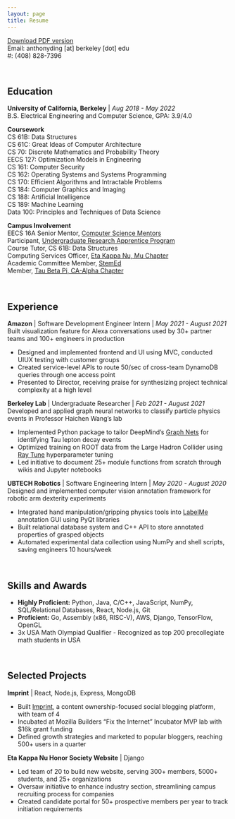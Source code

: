 ```yaml
---
layout: page
title: Resume
---
```


[Download PDF version](../assets/Anthony_Ding.pdf)<br/>
Email: anthonyding \[at\] berkeley \[dot\] edu<br/>
#: (408) 828-7396

<br/>

## Education
**University of California, Berkeley** | *Aug 2018 - May 2022*<br/>
B.S. Electrical Engineering and Computer Science, GPA: 3.9/4.0

**Coursework** 
<br/>CS 61B: Data Structures
<br/>CS 61C: Great Ideas of Computer Architecture
<br/>CS 70: Discrete Mathematics and Probability Theory
<br/>EECS 127: Optimization Models in Engineering
<br/>CS 161: Computer Security
<br/>CS 162: Operating Systems and Systems Programming
<br/>CS 170: Efficient Algorithms and Intractable Problems
<br/>CS 184: Computer Graphics and Imaging
<br/>CS 188: Artificial Intelligence
<br/>CS 189: Machine Learning
<br/>Data 100: Principles and Techniques of Data Science

**Campus Involvement**
<br/>EECS 16A Senior Mentor, <a href="https://csmentors.berkeley.edu">Computer Science Mentors</a>
<br/>Participant, <a href="https://urap.berkeley.edu">Undergraduate Research Apprentice Program</a>
<br/>Course Tutor, CS 61B: Data Structures
<br/>Computing Services Officer, <a href="https://hkn.eecs.berkeley.edu">Eta Kappa Nu, Mu Chapter</a>
<br/>Academic Committee Member, <a href="https://www.stemed.online">StemEd</a>
<br/>Member, <a href="https://tbp.berkeley.edu">Tau Beta Pi, CA-Alpha Chapter</a>

<br/>

## Experience
**Amazon** | Software Development Engineer Intern | *May 2021 - August 2021*<br/>
Built visualization feature for Alexa conversations used by 30+ partner teams and 100+ engineers in production
* Designed and implemented frontend and UI using MVC, conducted UIUX testing with customer groups
* Created service-level APIs to route 50/sec of cross-team DynamoDB queries through one access point
* Presented to Director, receiving praise for synthesizing project technical complexity at a high level

**Berkeley Lab** | Undergraduate Researcher | *Feb 2021 - August 2021*<br/>
Developed and applied graph neural networks to classify particle physics events in Professor Haichen Wang’s lab
* Implemented Python package to tailor DeepMind’s [Graph Nets](https://github.com/deepmind/graph_nets) for identifying Tau lepton decay events
* Optimized training on ROOT data from the Large Hadron Collider using [Ray Tune](https://docs.ray.io/en/master/tune/index.html) hyperparameter tuning
* Led initiative to document 25+ module functions from scratch through wikis and Jupyter notebooks

**UBTECH Robotics** | Software Engineering Intern | *May 2020 - August 2020*<br/>
Designed and implemented computer vision annotation framework for robotic arm dexterity experiments
* Integrated hand manipulation/gripping physics tools into [LabelMe](https://github.com/wkentaro/labelme) annotation GUI using PyQt libraries
* Built relational database system and C++ API to store annotated properties of grasped objects
* Automated experimental data collection using NumPy and shell scripts, saving engineers 10 hours/week

<br/>

## Skills and Awards
* **Highly Proficient:** Python, Java, C/C++, JavaScript, NumPy, SQL/Relational Databases, React, Node.js, Git
* **Proficient:** Go, Assembly (x86, RISC-V), AWS, Django, TensorFlow, OpenGL
* 3x USA Math Olympiad Qualifier - Recognized as top 200 precollegiate math students in USA

<br/>

## Selected Projects
**Imprint** | React, Node.js, Express, MongoDB
* Built [Imprint](https://imprint.to), a content ownership-focused social blogging platform, with team of 4
* Incubated at Mozilla Builders “Fix the Internet” Incubator MVP lab with $16k grant funding
* Defined growth strategies and marketed to popular bloggers, reaching 500+ users in a quarter

**Eta Kappa Nu Honor Society Website** | Django
* Led team of 20 to build new website, serving 300+ members, 5000+ students, and 25+ organizations
* Oversaw initiative to enhance industry section, streamlining campus recruiting process for companies
* Created candidate portal for 50+ prospective members per year to track initiation requirements
